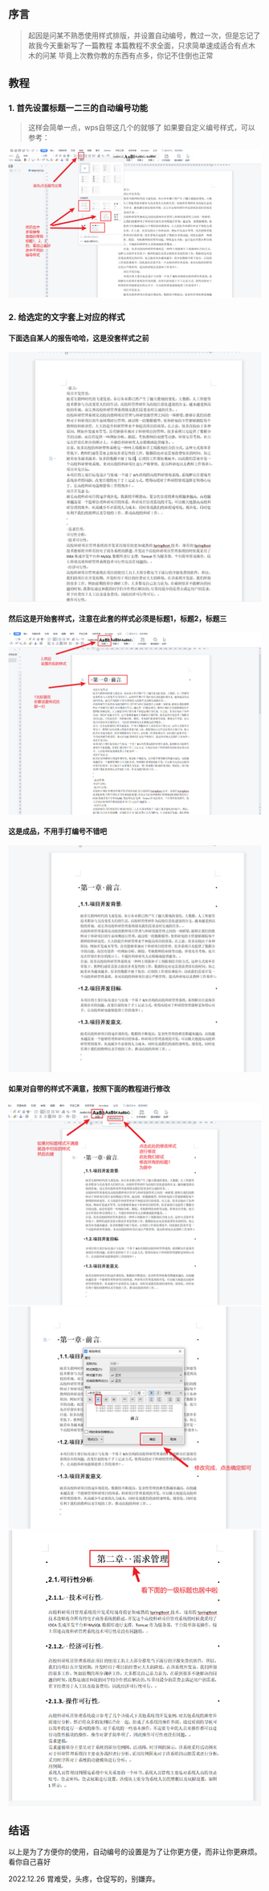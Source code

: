 
## 序言
> 起因是问某不熟悉使用样式排版，并设置自动编号，教过一次，但是忘记了
> 故我今天重新写了一篇教程
> 本篇教程不求全面，只求简单速成适合有点木木的问某
> 毕竟上次教你教的东西有点多，你记不住倒也正常
> 



## 教程

### 1. 首先设置标题一二三的自动编号功能
> 这样会简单一点，wps自带这几个的就够了
> 如果要自定义编号样式，可以参考：
> 

![WPS%20设置样式排版并自动编号教程——为记性不好的问某-0](assets/WPS%20设置样式排版并自动编号教程——为记性不好的问某-0.png)


### 2. 给选定的文字套上对应的样式

#### 下面选自某人的报告哈哈，这是没套样式之前
![WPS%20设置样式排版并自动编号教程——为记性不好的问某-1](assets/WPS%20设置样式排版并自动编号教程——为记性不好的问某-1.png)


#### 然后这是开始套样式，注意在此套的样式必须是标题1，标题2，标题三
![WPS%20设置样式排版并自动编号教程——为记性不好的问某-2](assets/WPS%20设置样式排版并自动编号教程——为记性不好的问某-2.png)


#### 这是成品，不用手打编号不错吧
![WPS%20设置样式排版并自动编号教程——为记性不好的问某-3](assets/WPS%20设置样式排版并自动编号教程——为记性不好的问某-3.png)

#### 如果对自带的样式不满意，按照下面的教程进行修改
![WPS%20设置样式排版并自动编号教程——为记性不好的问某-4](assets/WPS%20设置样式排版并自动编号教程——为记性不好的问某-4.png)
![WPS%20设置样式排版并自动编号教程——为记性不好的问某-5](assets/WPS%20设置样式排版并自动编号教程——为记性不好的问某-5.png)
![WPS%20设置样式排版并自动编号教程——为记性不好的问某-6](assets/WPS%20设置样式排版并自动编号教程——为记性不好的问某-6.png)


## 结语
以上是为了方便你的使用，自动编号的设置是为了让你更方便，而非让你更麻烦。
看你自己喜好



















2022.12.26 胃难受，头疼，仓促写的，别嫌弃。
